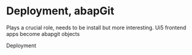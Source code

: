 # Deployment, abapGit

Plays a crucial role, needs to be install but more interesting. Ui5 frontend apps become abapgit objects

Deployment
